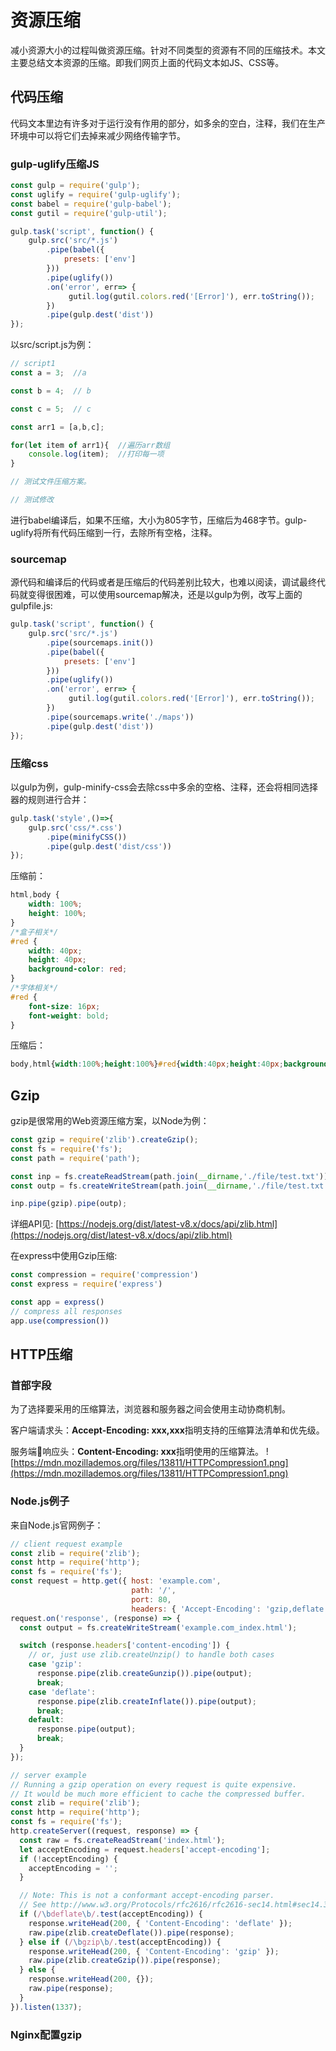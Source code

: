# 资源压缩

减小资源大小的过程叫做资源压缩。针对不同类型的资源有不同的压缩技术。本文主要总结文本资源的压缩。即我们网页上面的代码文本如JS、CSS等。

## 代码压缩

代码文本里边有许多对于运行没有作用的部分，如多余的空白，注释，我们在生产环境中可以将它们去掉来减少网络传输字节。

### gulp-uglify压缩JS

```js
const gulp = require('gulp');
const uglify = require('gulp-uglify');
const babel = require('gulp-babel');
const gutil = require('gulp-util');

gulp.task('script', function() {
    gulp.src('src/*.js')
        .pipe(babel({
            presets: ['env']
        }))
        .pipe(uglify())
        .on('error', err=> {
             gutil.log(gutil.colors.red('[Error]'), err.toString()); 
        })
        .pipe(gulp.dest('dist'))
});
```

以src/script.js为例：

```js
// script1
const a = 3;  //a

const b = 4;  // b

const c = 5;  // c

const arr1 = [a,b,c];

for(let item of arr1){  //遍历arr数组
    console.log(item);  //打印每一项
}

// 测试文件压缩方案。

// 测试修改
```

进行babel编译后，如果不压缩，大小为805字节，压缩后为468字节。gulp-uglify将所有代码压缩到一行，去除所有空格，注释。

### sourcemap

源代码和编译后的代码或者是压缩后的代码差别比较大，也难以阅读，调试最终代码就变得很困难，可以使用sourcemap解决，还是以gulp为例，改写上面的gulpfile.js:

```js
gulp.task('script', function() {
    gulp.src('src/*.js')
        .pipe(sourcemaps.init())
        .pipe(babel({
            presets: ['env']
        }))
        .pipe(uglify())
        .on('error', err=> {
             gutil.log(gutil.colors.red('[Error]'), err.toString()); 
        })
        .pipe(sourcemaps.write('./maps'))
        .pipe(gulp.dest('dist'))
});
```

### 压缩css

以gulp为例，gulp-minify-css会去除css中多余的空格、注释，还会将相同选择器的规则进行合并：

```js
gulp.task('style',()=>{
    gulp.src('css/*.css')
        .pipe(minifyCSS())
        .pipe(gulp.dest('dist/css'))
});
```
压缩前：
```css
html,body {
    width: 100%;
    height: 100%;
}
/*盒子相关*/
#red {
    width: 40px;
    height: 40px;
    background-color: red;
}
/*字体相关*/
#red {
    font-size: 16px;
    font-weight: bold;
}
```
压缩后：
```css
body,html{width:100%;height:100%}#red{width:40px;height:40px;background-color:red;font-size:16px;font-weight:700}
```

## Gzip
gzip是很常用的Web资源压缩方案，以Node为例：

```js
const gzip = require('zlib').createGzip();
const fs = require('fs');
const path = require('path');

const inp = fs.createReadStream(path.join(__dirname,'./file/test.txt')); //830字节
const outp = fs.createWriteStream(path.join(__dirname,'./file/test.txt.gzip')); //345字节

inp.pipe(gzip).pipe(outp); 
```
详细API见: [https://nodejs.org/dist/latest-v8.x/docs/api/zlib.html](https://nodejs.org/dist/latest-v8.x/docs/api/zlib.html)

在express中使用Gzip压缩:
```js
const compression = require('compression')
const express = require('express')

const app = express()
// compress all responses
app.use(compression())
```

## HTTP压缩

### 首部字段

为了选择要采用的压缩算法，浏览器和服务器之间会使用主动协商机制。

客户端请求头：**Accept-Encoding: xxx,xxx**指明支持的压缩算法清单和优先级。

服务端响应头：**Content-Encoding: xxx**指明使用的压缩算法。
![https://mdn.mozillademos.org/files/13811/HTTPCompression1.png](https://mdn.mozillademos.org/files/13811/HTTPCompression1.png)

### Node.js例子
来自Node.js官网例子：
```js
// client request example
const zlib = require('zlib');
const http = require('http');
const fs = require('fs');
const request = http.get({ host: 'example.com',
                           path: '/',
                           port: 80,
                           headers: { 'Accept-Encoding': 'gzip,deflate' } });
request.on('response', (response) => {
  const output = fs.createWriteStream('example.com_index.html');

  switch (response.headers['content-encoding']) {
    // or, just use zlib.createUnzip() to handle both cases
    case 'gzip':
      response.pipe(zlib.createGunzip()).pipe(output);
      break;
    case 'deflate':
      response.pipe(zlib.createInflate()).pipe(output);
      break;
    default:
      response.pipe(output);
      break;
  }
});

// server example
// Running a gzip operation on every request is quite expensive.
// It would be much more efficient to cache the compressed buffer.
const zlib = require('zlib');
const http = require('http');
const fs = require('fs');
http.createServer((request, response) => {
  const raw = fs.createReadStream('index.html');
  let acceptEncoding = request.headers['accept-encoding'];
  if (!acceptEncoding) {
    acceptEncoding = '';
  }

  // Note: This is not a conformant accept-encoding parser.
  // See http://www.w3.org/Protocols/rfc2616/rfc2616-sec14.html#sec14.3
  if (/\bdeflate\b/.test(acceptEncoding)) {
    response.writeHead(200, { 'Content-Encoding': 'deflate' });
    raw.pipe(zlib.createDeflate()).pipe(response);
  } else if (/\bgzip\b/.test(acceptEncoding)) {
    response.writeHead(200, { 'Content-Encoding': 'gzip' });
    raw.pipe(zlib.createGzip()).pipe(response);
  } else {
    response.writeHead(200, {});
    raw.pipe(response);
  }
}).listen(1337);
```

### Nginx配置gzip